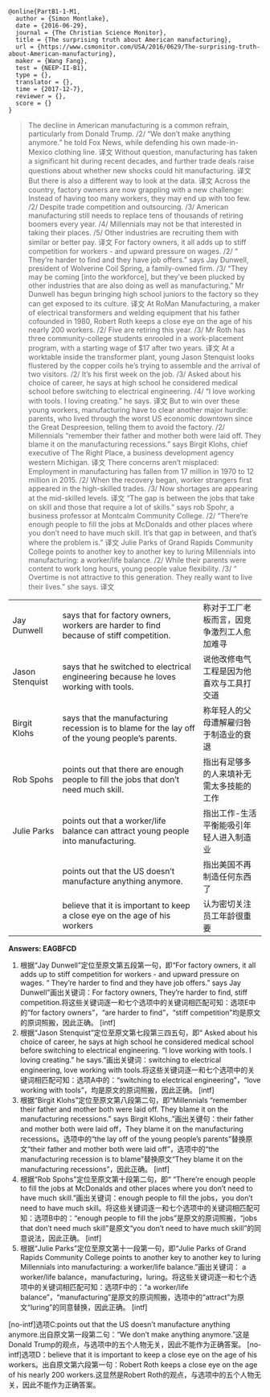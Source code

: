 ```
@online{PartB1-1-M1,
  author = {Simon Montlake},
  date = {2016-06-29},
  journal = {The Christian Science Monitor},
  title = {The surprising truth about American manufacturing},
  url = {https://www.csmonitor.com/USA/2016/0629/The-surprising-truth-about-American-manufacturing},
  maker = {Wang Fang},
  test = {NEEP-II-B1},
  type = {},
  translator = {},
  time = {2017-12-7},
  reviewer = {},
  score = {}
}
```

>The decline in American manufacturing is a common refrain, particularly from Donald Trump. /2/ “We don’t make anything anymore.” he told Fox News, while defending his own made-in-Mexico clothing line.
>译文
>Without question, manufacturing has taken a significant hit during recent decades, and further trade deals raise questions about whether new shocks could hit manufacturing.
>译文
>But there is also a different way to look at the data.
>译文
>Across the country, factory owners are now grappling with a new challenge: Instead of having too many workers, they may end up with too few. /2/ Despite trade competition and outsourcing. /3/ American manufacturing still needs to replace tens of thousands of retiring boomers every year. /4/  Millennials may not be that interested in taking their places. /5/ Other industries are recruiting them with similar or better pay.
>译文
>For factory owners, it all adds up to stiff competition for workers - and upward pressure on wages. /2/ “ They’re harder to find and they have job offers.” says Jay Dunwell, president of Wolverine Coil Spring, a family-owned firm. /3/ “They may be coming [into the workforce], but they’ve been plucked by other industries that are also doing as well as manufacturing.” Mr Dunwell has begun bringing high school juniors to the factory so they can get exposed to its culture.
>译文
>At RoMan Manufacturing, a maker of electrical transformers and welding equipment that his father cofounded in 1980, Robert Roth keeps a close eye on the age of his nearly 200 workers. /2/ Five are retiring this year. /3/ Mr Roth has three community-college students enrooled in a work-placement program, with a starting wage of $17 after two years.
>译文
>At a worktable inside the transformer plant, young Jason Stenquist looks flustered by the copper coils he’s trying to assemble and the arrival of two visitors. /2/ It’s his first week on the job. /3/ Asked about his choice of career, he says at high school he considered medical school before switching to electrical engineering. /4/ “I love working with tools. I loving creating.” he says.
>译文
>But to win over these young workers, manufacturing have to clear another major hurdle: parents, who lived through the worst US economic downtown since the Great Despreesion, telling them to avoid the factory. /2/ Millennials “remember their father and mother both were laid off. They blame it on the manufacturing recessions.” says Birgit Klohs, chief executive of The Right Place, a business development agency western Michigan.
>译文
>There concerns aren’t misplaced: Employment in manufacturing has fallen from 17 million in 1970 to 12 million in 2015. /2/ When the recovery began, worker strangers first appeared in the high-skilled trades. /3/ Now shortages are appearing at the mid-skilled levels.
>译文
>“The gap is between the jobs that take on skill and those that require a lot of skills.” says rob Spohr, a business professor at Montcalm Community College. /2/ “There’re enough people to fill the jobs at McDonalds and other places where you don’t need to have much skill. It’s that gap in between, and that’s where the problem is.”
>译文
>Julie Parks of Grand Rapids Community College points to another key to another key to luring Millennials into manufacturing: a worker/life balance. /2/ While their parents were content to work long hours, young people value flexibility. /3/ “ Overtime is not attractive to this generation. They really want to live their lives.” she says.
>译文

||||
|--|--|--|
| Jay Dunwell | says that for factory owners, workers are harder to find because of stiff competition. | 称对于工厂老板而言，因竞争激烈工人愈加难寻 |
| Jason Stenquist | says that he switched to electrical engineering because he loves working with tools. | 说他改修电气工程是因为他喜欢与工具打交道 |
| Birgit Klohs |  says that the manufacturing recession is to blame for the lay off of the young people’s parents. | 称年轻人的父母遭解雇归咎于制造业的衰退 |
| Rob Spohs | points out that there are enough people to fill the jobs that don’t need much skill. | 指出有足够多的人来填补无需太多技能的工作 |
| Julie Parks | points out that a worker/life balance can attract young people into manufacturing. | 指出工作-生活平衡能吸引年轻人进入制造业 |
|  | points out that the US doesn’t manufacture anything anymore. | 指出美国不再制造任何东西了 |
|  | believe that it is important to keep a close eye on the age of his workers | 认为密切关注员工年龄很重要 |

**Answers: EAGBFCD**

1. 根据“Jay Dunwell”定位至原文第五段第一句，即“For factory owners, it all adds up to stiff competition for workers - and upward pressure on wages. “ They’re harder to find and they have job offers.” says Jay Dunwell”画出关键词：For factory owners, They’re harder to find, stiff competition.将这些关键词逐一和七个选项中的关键词相匹配可知：选项E中的“for factory owners”，“are harder to find”，“stiff competition”均是原文的原词照搬，因此正确。
  [intf]
2. 根据“Jason Stenquist”定位至原文第七段第三四五句，即“ Asked about his choice of career, he says at high school he considered medical school before switching to electrical engineering. “I love working with tools. I loving creating.” he says.”画出关键词：switching to electrical engineering, love working with tools.将这些关键词逐一和七个选项中的关键词相匹配可知：选项A中的：“switching to electrical engineering”，“love working with tools”，均是原文的原词照搬，因此正确。
  [intf]
3. 根据“Birgit Klohs”定位至原文第八段第二句，即“Millennials “remember their father and mother both were laid off. They blame it on the manufacturing recessions.” says Birgit Klohs,.”画出关键句：their father and mother both were laid off，They blame it on the manufacturing recessions。选项中的“the lay off of the young people’s parents”替换原文“their father and mother both were laid off”，选项中的“the manufacturing recession is to blame”替换原文“They blame it on the manufacturing recessions”，因此正确。
  [intf]
4. 根据“Rob Spohs”定位至原文第十段第二句，即“ “There’re enough people to fill the jobs at McDonalds and other places where you don’t need to have much skill.”画出关键词：enough people to fill the jobs，you don’t need to have much skill。将这些关键词逐一和七个选项中的关键词相匹配可知：选项B中的：“enough people to fill the jobs”是原文的原词照搬，“jobs that don’t need much skill”是原文“you don’t need to have much skill”的同意说法，因此正确。
  [intf]
5. 根据“Julie Parks”定位至原文第十一段第一句，即“Julie Parks of Grand Rapids Community College points to another key to another key to luring Millennials into manufacturing: a worker/life balance.”画出关键词： a worker/life balance，manufacturing，luring。将这些关键词逐一和七个选项中的关键词相匹配可知：选项F中的：“a worker/life balance”，“manufacturing”是原文的原词照搬，选项中的“attract”为原文“luring”的同意替换，因此正确。
  [intf]


[no-intf]选项C:points out that the US doesn’t manufacture anything anymore.出自原文第一段第二句：“We don’t make anything anymore.”这是Donald Trump的观点，与选项中的五个人物无关，因此不能作为正确答案。
[no-intf]选项D：believe that it is important to keep a close eye on the age of his workers。出自原文第六段第一句：Robert Roth keeps a close eye on the age of his nearly 200 workers.这显然是Robert Roth的观点，与选项中的五个人物无关，因此不能作为正确答案。